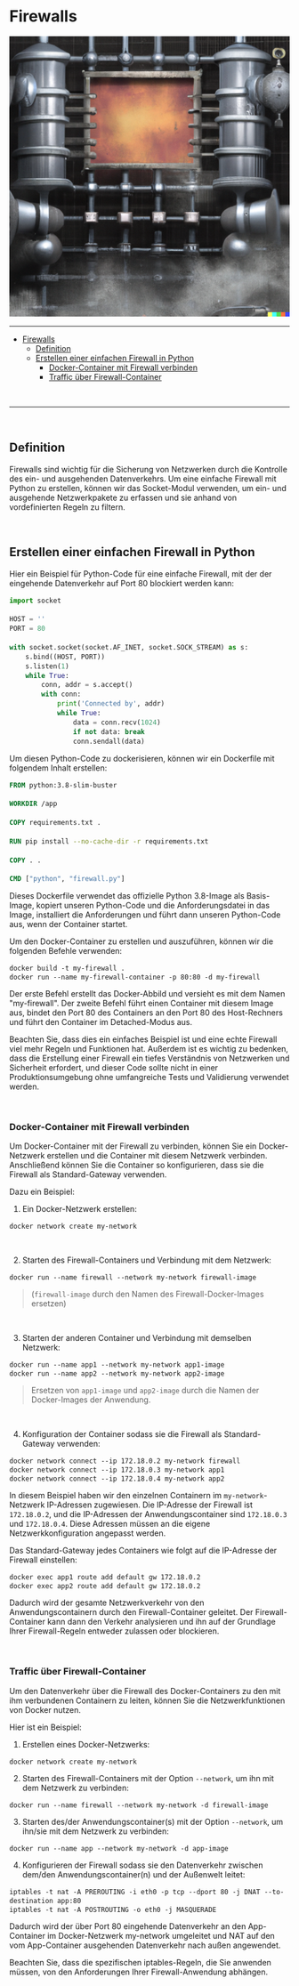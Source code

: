# Firewalls
![Firewall](./../../pictures/chapters/firewall_steampunk.png)
<hr>

- [Firewalls](#firewalls)
  - [Definition](#definition)
  - [Erstellen einer einfachen Firewall in Python](#erstellen-einer-einfachen-firewall-in-python)
    - [Docker-Container mit Firewall verbinden](#docker-container-mit-firewall-verbinden)
    - [Traffic über Firewall-Container](#traffic-über-firewall-container)

<br>
<hr>
<br>

## Definition
Firewalls sind wichtig für die Sicherung von Netzwerken durch die Kontrolle des ein- und ausgehenden Datenverkehrs. Um eine einfache Firewall mit Python zu erstellen, können wir das Socket-Modul verwenden, um ein- und ausgehende Netzwerkpakete zu erfassen und sie anhand von vordefinierten Regeln zu filtern.

<br>

## Erstellen einer einfachen Firewall in Python
Hier ein Beispiel für Python-Code für eine einfache Firewall, mit der der eingehende Datenverkehr auf Port 80 blockiert werden kann:
```python
import socket

HOST = ''
PORT = 80

with socket.socket(socket.AF_INET, socket.SOCK_STREAM) as s:
    s.bind((HOST, PORT))
    s.listen(1)
    while True:
        conn, addr = s.accept()
        with conn:
            print('Connected by', addr)
            while True:
                data = conn.recv(1024)
                if not data: break
                conn.sendall(data)
```

Um diesen Python-Code zu dockerisieren, können wir ein Dockerfile mit folgendem Inhalt erstellen:
```Dockerfile
FROM python:3.8-slim-buster

WORKDIR /app

COPY requirements.txt .

RUN pip install --no-cache-dir -r requirements.txt

COPY . .

CMD ["python", "firewall.py"]
```

Dieses Dockerfile verwendet das offizielle Python 3.8-Image als Basis-Image, kopiert unseren Python-Code und die Anforderungsdatei in das Image, installiert die Anforderungen und führt dann unseren Python-Code aus, wenn der Container startet.

Um den Docker-Container zu erstellen und auszuführen, können wir die folgenden Befehle verwenden:
```command
docker build -t my-firewall .
docker run --name my-firewall-container -p 80:80 -d my-firewall
```
Der erste Befehl erstellt das Docker-Abbild und versieht es mit dem Namen "my-firewall". Der zweite Befehl führt einen Container mit diesem Image aus, bindet den Port 80 des Containers an den Port 80 des Host-Rechners und führt den Container im Detached-Modus aus.

Beachten Sie, dass dies ein einfaches Beispiel ist und eine echte Firewall viel mehr Regeln und Funktionen hat. Außerdem ist es wichtig zu bedenken, dass die Erstellung einer Firewall ein tiefes Verständnis von Netzwerken und Sicherheit erfordert, und dieser Code sollte nicht in einer Produktionsumgebung ohne umfangreiche Tests und Validierung verwendet werden.

<br>

### Docker-Container mit Firewall verbinden
Um Docker-Container mit der Firewall zu verbinden, können Sie ein Docker-Netzwerk erstellen und die Container mit diesem Netzwerk verbinden. Anschließend können Sie die Container so konfigurieren, dass sie die Firewall als Standard-Gateway verwenden.

Dazu ein Beispiel:

1. Ein Docker-Netzwerk erstellen:
```command
docker network create my-network
```
<br>

2. Starten des Firewall-Containers und Verbindung mit dem Netzwerk:
```command
docker run --name firewall --network my-network firewall-image
```

>(`firewall-image` durch den Namen des Firewall-Docker-Images ersetzen)

<br>

3. Starten der anderen Container und Verbindung mit demselben Netzwerk:
```command
docker run --name app1 --network my-network app1-image
docker run --name app2 --network my-network app2-image
```
>Ersetzen von `app1-image` und `app2-image` durch die Namen der Docker-Images der Anwendung.

<br>

4. Konfiguration der Container sodass sie die Firewall als Standard-Gateway verwenden:
```command
docker network connect --ip 172.18.0.2 my-network firewall
docker network connect --ip 172.18.0.3 my-network app1
docker network connect --ip 172.18.0.4 my-network app2
```

In diesem Beispiel haben wir den einzelnen Containern im `my-network`-Netzwerk IP-Adressen zugewiesen. Die IP-Adresse der Firewall ist `172.18.0.2`, und die IP-Adressen der Anwendungscontainer sind `172.18.0.3` und `172.18.0.4`. Diese Adressen müssen an die eigene Netzwerkkonfiguration angepasst werden.

Das Standard-Gateway jedes Containers wie folgt auf die IP-Adresse der Firewall einstellen:
```command
docker exec app1 route add default gw 172.18.0.2
docker exec app2 route add default gw 172.18.0.2
```
Dadurch wird der gesamte Netzwerkverkehr von den Anwendungscontainern durch den Firewall-Container geleitet. Der Firewall-Container kann dann den Verkehr analysieren und ihn auf der Grundlage Ihrer Firewall-Regeln entweder zulassen oder blockieren.

<br>

### Traffic über Firewall-Container
Um den Datenverkehr über die Firewall des Docker-Containers zu den mit ihm verbundenen Containern zu leiten, können Sie die Netzwerkfunktionen von Docker nutzen.

Hier ist ein Beispiel:

1. Erstellen eines Docker-Netzwerks:
```command
docker network create my-network
```
2. Starten des Firewall-Containers mit der Option `--network`, um ihn mit dem Netzwerk zu verbinden:
```command
docker run --name firewall --network my-network -d firewall-image
```
3. Starten des/der Anwendungscontainer(s) mit der Option `--network`, um ihn/sie mit dem Netzwerk zu verbinden:
```command
docker run --name app --network my-network -d app-image
```
4. Konfigurieren der Firewall sodass sie den Datenverkehr zwischen dem/den Anwendungscontainer(n) und der Außenwelt leitet:
```command
iptables -t nat -A PREROUTING -i eth0 -p tcp --dport 80 -j DNAT --to-destination app:80
iptables -t nat -A POSTROUTING -o eth0 -j MASQUERADE
```

Dadurch wird der über Port 80 eingehende Datenverkehr an den App-Container im Docker-Netzwerk my-network umgeleitet und NAT auf den vom App-Container ausgehenden Datenverkehr nach außen angewendet.

Beachten Sie, dass die spezifischen iptables-Regeln, die Sie anwenden müssen, von den Anforderungen Ihrer Firewall-Anwendung abhängen.